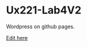 # Ux221-Lab4V2

Wordpress on github pages.

[Edit here](https://diy-pwa.dev/~/gh/LianaV27/Ux221-Lab4V2)
